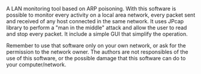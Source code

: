 A LAN monitoring tool based on ARP poisoning.
With this software is possible to monitor every activity on a local area network, every packet sent and received of any host connected in the same network. It uses JPcap library to perform a "man in the middle" attack and allow the user to read and stop every packet. It include a simple GUI that simplify the operation.

Remember to use that software only on your own network, or ask for the permission to the network owner. The authors are not responsibles of the use of this software, or the possible damage that this software can do to your computer/network.